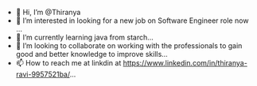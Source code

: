 - 👋 Hi, I’m @Thiranya
- 👀 I’m interested in looking for a new job on Software Engineer role now ...
- 🌱 I’m currently learning java from starch...
- 💞️ I’m looking to collaborate on working with the professionals to gain good and better knowledge to improve skills...
- 📫 How to reach me at linkdin at https://www.linkedin.com/in/thiranya-ravi-9957521ba/...

<!---
Thiranya/Thiranya is a ✨ special ✨ repository because its `README.md` (this file) appears on your GitHub profile.
You can click the Preview link to take a look at your changes.
--->
